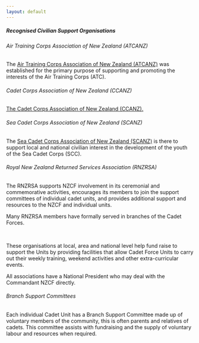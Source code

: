 ```yaml
---
layout: default
---
```

<h5>Recognised Civilian Support Organisations</h5>
<h6>Air Training Corps Association of New Zealand (ATCANZ)</h6>
<p>The <a href="atcanz.html">Air Training Corps Association of New Zealand (ATCANZ)</a> was established for the primary purpose of supporting and promoting the interests of the Air Training Corps (ATC). </p>
<h6>Cadet Corps Association of New Zealand (CCANZ)</h6>
<a href="ccanz.html">The Cadet Corps Association of New Zealand (CCANZ).</a>
<h6>Sea Cadet Corps Association of New Zealand (SCANZ)</h6>
<p>The <a href="scanz.html">Sea Cadet Corps Association of New Zealand (SCANZ)</a> is there to support local and national civilian interest in the development of the youth of the Sea Cadet Corps (SCC).</p>
<h6>Royal New Zealand Returned Services Association (RNZRSA)</h6>
<p>The RNZRSA supports NZCF involvement in its ceremonial and commemorative activities, encourages its members to join the support committees of individual cadet units, and provides additional support and resources to the NZCF and individual units.</p>
<p>Many RNZRSA members have formally served in branches of the Cadet Forces.</p>
<br>
<p>These organisations at local, area and national level help fund raise to support the Units by providing facilities that allow Cadet Force Units to carry out their weekly training, weekend activities and other extra-curricular events.</p>
<p>All associations have a National President who may deal with the Commandant NZCF directly.</p>
<h6>Branch Support Committees</h6>
<p>Each individual Cadet Unit has a Branch Support Committee made up of voluntary members of the community, this is often parents and relatives of cadets. This committee assists with fundraising and the supply of voluntary labour and resources when required.</p>
